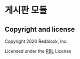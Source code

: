 # 게시판 모듈
## Copyright and license
Copyright 2020 Redblock, Inc.

Licensed under the [RBL](https://kimsq.com/p/rbl) License
